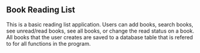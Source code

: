 ## Book Reading List

This is a basic reading list application. Users can add books, search books, see unread/read books, see 
all books, or change the read status on a book. All books that the user creates are saved to a database 
table that is refered to for all functions in the program.
